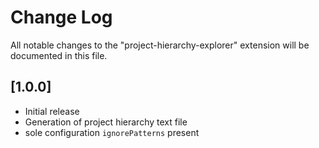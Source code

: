 # Change Log

All notable changes to the "project-hierarchy-explorer" extension will be documented in this file.

## [1.0.0]

- Initial release
- Generation of project hierarchy text file
- sole configuration `ignorePatterns` present
